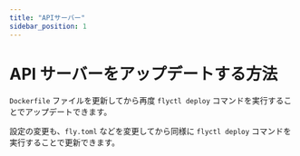 ```yaml
---
title: "APIサーバー"
sidebar_position: 1
---
```


# API サーバーをアップデートする方法

`Dockerfile` ファイルを更新してから再度 `flyctl deploy` コマンドを実行することでアップデートできます。

設定の変更も、`fly.toml` などを変更してから同様に `flyctl deploy` コマンドを実行することで更新できます。

